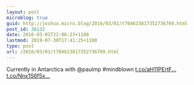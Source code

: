 ```yaml
---
layout: post
microblog: true
guid: http://joshua.micro.blog/2016/03/01/t704623817352736769.html
post_id: 36132
date: 2016-03-01T22:06:23+1100
lastmod: 2019-07-30T17:41:25+1100
type: post
url: /2016/03/01/t704623817352736769.html
---
```

Currently in Antarctica with @paulmp #mindblown [t.co/aH11PErtF...](https://t.co/aH11PErtFo) [t.co/Nnx1S6f5x...](https://t.co/Nnx1S6f5xO)
